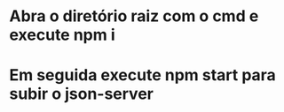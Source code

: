 # Abra o diretório raiz com o cmd e execute npm i

# Em seguida execute npm start para subir o json-server
